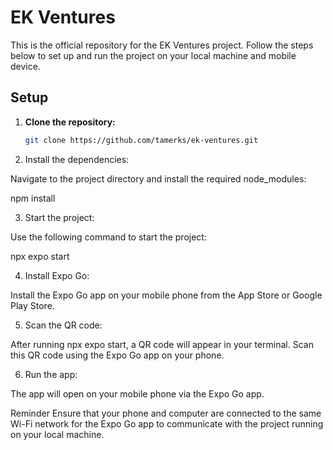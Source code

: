 # EK Ventures

This is the official repository for the EK Ventures project. Follow the steps below to set up and run the project on your local machine and mobile device.

## Setup

1. **Clone the repository:**

   ```bash
   git clone https://github.com/tamerks/ek-ventures.git
2. Install the dependencies:

Navigate to the project directory and install the required node_modules:

npm install

3. Start the project:

Use the following command to start the project:

npx expo start

4. Install Expo Go:

Install the Expo Go app on your mobile phone from the App Store or Google Play Store.

5. Scan the QR code:

After running npx expo start, a QR code will appear in your terminal. Scan this QR code using the Expo Go app on your phone.

6. Run the app:

The app will open on your mobile phone via the Expo Go app.

Reminder
Ensure that your phone and computer are connected to the same Wi-Fi network for the Expo Go app to communicate with the project running on your local machine.
